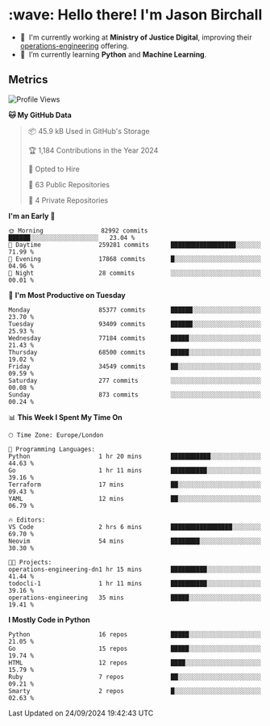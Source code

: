 <h1 align="left" id="jason-title">:wave: Hello there! I'm Jason Birchall</h1>

- :office: &nbsp;I'm currently working at **Ministry of Justice Digital**, improving their [operations-engineering](https://github.com/ministryofjustice/operations-engineering) offering.
- :seedling: &nbsp;I’m currently learning **Python** and **Machine Learning**.

<h2>Metrics</h2>

<!--START_SECTION:waka-->
![Profile Views](http://img.shields.io/badge/Profile%20Views-0-blue)

**🐱 My GitHub Data** 

> 📦 45.9 kB Used in GitHub's Storage 
 > 
> 🏆 1,184 Contributions in the Year 2024
 > 
> 💼 Opted to Hire
 > 
> 📜 63 Public Repositories 
 > 
> 🔑 4 Private Repositories 
 > 
**I'm an Early 🐤** 

```text
🌞 Morning                82992 commits       ██████░░░░░░░░░░░░░░░░░░░   23.04 % 
🌆 Daytime                259281 commits      ██████████████████░░░░░░░   71.99 % 
🌃 Evening                17868 commits       █░░░░░░░░░░░░░░░░░░░░░░░░   04.96 % 
🌙 Night                  28 commits          ░░░░░░░░░░░░░░░░░░░░░░░░░   00.01 % 
```
📅 **I'm Most Productive on Tuesday** 

```text
Monday                   85377 commits       ██████░░░░░░░░░░░░░░░░░░░   23.70 % 
Tuesday                  93409 commits       ██████░░░░░░░░░░░░░░░░░░░   25.93 % 
Wednesday                77184 commits       █████░░░░░░░░░░░░░░░░░░░░   21.43 % 
Thursday                 68500 commits       █████░░░░░░░░░░░░░░░░░░░░   19.02 % 
Friday                   34549 commits       ██░░░░░░░░░░░░░░░░░░░░░░░   09.59 % 
Saturday                 277 commits         ░░░░░░░░░░░░░░░░░░░░░░░░░   00.08 % 
Sunday                   873 commits         ░░░░░░░░░░░░░░░░░░░░░░░░░   00.24 % 
```


📊 **This Week I Spent My Time On** 

```text
🕑︎ Time Zone: Europe/London

💬 Programming Languages: 
Python                   1 hr 20 mins        ███████████░░░░░░░░░░░░░░   44.63 % 
Go                       1 hr 11 mins        ██████████░░░░░░░░░░░░░░░   39.16 % 
Terraform                17 mins             ██░░░░░░░░░░░░░░░░░░░░░░░   09.43 % 
YAML                     12 mins             ██░░░░░░░░░░░░░░░░░░░░░░░   06.79 % 

🔥 Editors: 
VS Code                  2 hrs 6 mins        █████████████████░░░░░░░░   69.70 % 
Neovim                   54 mins             ████████░░░░░░░░░░░░░░░░░   30.30 % 

🐱‍💻 Projects: 
operations-engineering-dn1 hr 15 mins        ██████████░░░░░░░░░░░░░░░   41.44 % 
todocli-1                1 hr 11 mins        ██████████░░░░░░░░░░░░░░░   39.16 % 
operations-engineering   35 mins             █████░░░░░░░░░░░░░░░░░░░░   19.41 % 
```

**I Mostly Code in Python** 

```text
Python                   16 repos            █████░░░░░░░░░░░░░░░░░░░░   21.05 % 
Go                       15 repos            █████░░░░░░░░░░░░░░░░░░░░   19.74 % 
HTML                     12 repos            ████░░░░░░░░░░░░░░░░░░░░░   15.79 % 
Ruby                     7 repos             ██░░░░░░░░░░░░░░░░░░░░░░░   09.21 % 
Smarty                   2 repos             █░░░░░░░░░░░░░░░░░░░░░░░░   02.63 % 
```




 Last Updated on 24/09/2024 19:42:43 UTC
<!--END_SECTION:waka-->

<!-- links -->

[issues page]: https://github.com/jasonBirchall/jasonBirchall/issues "jasonBirchall/issues"
